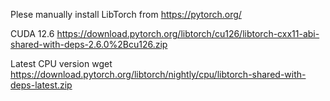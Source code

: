 Plese manually install 
LibTorch
from https://pytorch.org/


CUDA 12.6
https://download.pytorch.org/libtorch/cu126/libtorch-cxx11-abi-shared-with-deps-2.6.0%2Bcu126.zip

Latest CPU version
wget https://download.pytorch.org/libtorch/nightly/cpu/libtorch-shared-with-deps-latest.zip
